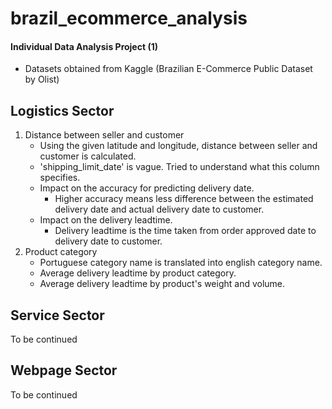 # brazil_ecommerce_analysis
#### Individual Data Analysis Project (1)
- Datasets obtained from Kaggle (Brazilian E-Commerce Public Dataset by Olist)

## Logistics Sector
1. Distance between seller and customer
   * Using the given latitude and longitude, distance between seller and customer is calculated.
   * 'shipping_limit_date' is vague. Tried to understand what this column specifies.
   * Impact on the accuracy for predicting delivery date.
      - Higher accuracy means less difference between the estimated delivery date and actual delivery date to customer.
   * Impact on the delivery leadtime.
      - Delivery leadtime is the time taken from order approved date to delivery date to customer.
2. Product category
   * Portuguese category name is translated into english category name.
   * Average delivery leadtime by product category.
   * Average delivery leadtime by product's weight and volume.
   
## Service Sector
To be continued

## Webpage Sector
To be continued
